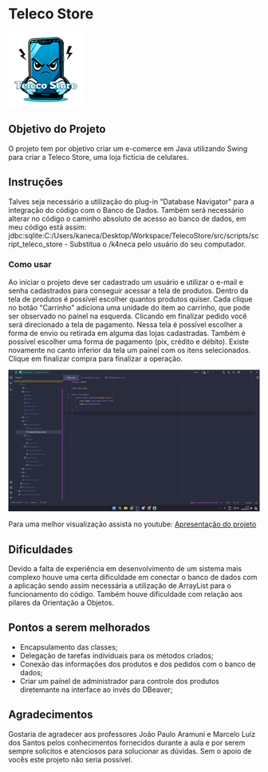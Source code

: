 # Teleco Store

![Logo](https://github.com/k4neca/Trabalho-final-de-LP-POO/blob/main/src/Imagens/telecoStore.png)

## Objetivo do Projeto

O projeto tem por objetivo criar um e-comerce em Java utilizando Swing para criar a Teleco Store, uma loja ficticia de celulares.

## Instruções

Talves seja necessário a utilização do plug-in "Database Navigator" para a integração do código com o Banco de Dados.
Também será necessário alterar no código o caminho absoluto de acesso ao banco de dados, em meu código está assim: 
jdbc:sqlite:C:/Users/kaneca/Desktop/Workspace/TelecoStore/src/scripts/script_teleco_store - Substitua o /k4neca pelo usuário do seu computador.

### Como usar

Ao iniciar o projeto deve ser cadastrado um usuário e utilizar o e-mail e senha cadastrados para conseguir acessar a tela de produtos. Dentro da tela de produtos é possível escolher quantos produtos quiser.
Cada clique no botão "Carrinho" adiciona uma unidade do item ao carrinho, que pode ser observado no paínel na esquerda.
Clicando em finalizar pedido você será direcionado a tela de pagamento. Nessa tela é possível escolher a forma de envio ou retirada em alguma das lojas cadastradas. Também é possível escolher uma forma de pagamento (pix, crédito e débito).
Existe novamente no canto inferior da tela um paínel com os itens selecionados.
Clique em finalizar compra para finalizar a operação.

![Gif de apresentação](https://github.com/k4neca/Trabalho-final-de-LP-POO/blob/main/Trabalho%20LP_POO.gif)

Para uma melhor visualização assista no youtube: [Apresentação do projeto](https://youtu.be/SFZeWPrh_go?si=lGZasqkgO-Jx_EBX)

## Dificuldades

Devido a falta de experiência em desenvolvimento de um sistema mais complexo houve uma certa dificuldade em conectar o banco de dados com a aplicação sendo assim necessária a utilização de ArrayList para o funcionamento do código.
Também houve dificuldade com relação aos pilares da Orientação a Objetos.

## Pontos a serem melhorados

- Encapsulamento das classes;
- Delegação de tarefas individuais para os métodos criados;
- Conexão das informações dos produtos e dos pedidos com o banco de dados;
- Criar um paínel de administrador para controle dos produtos diretemante na interface ao invés do DBeaver;

## Agradecimentos

Gostaria de agradecer aos professores João Paulo Aramuni e Marcelo Luiz dos Santos pelos conhecimentos fornecidos durante a aula e por serem sempre solicitos e atenciosos para solucionar as dúvidas.
Sem o apoio de vocês este projeto não seria possível.
